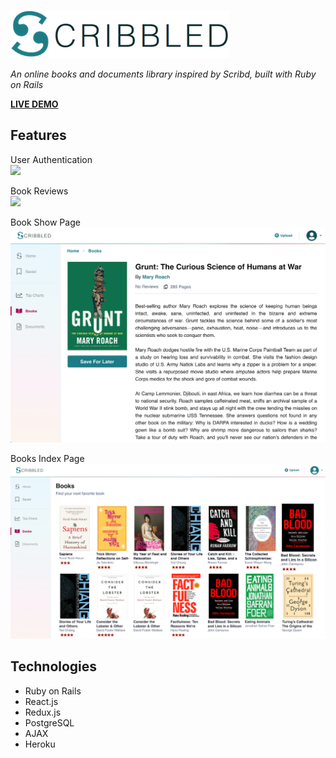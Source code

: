 ![Scribbled Logo](./app/assets/images/scribbled-logo.png)

*An online books and documents library inspired by Scribd, built with Ruby on Rails*

**[LIVE DEMO](https://scribbled-scribd.herokuapp.com/#/)**

## Features

User Authentication <br/>
![](https://media.giphy.com/media/PgjMpg08IIrpRjT7mK/giphy.gif)

Book Reviews <br/>
![](https://media.giphy.com/media/WryTJPQO0clmVty06f/giphy.gif)
 
Book Show Page <br/>
![](./lib/assets/book_page.png)

Books Index Page <br/>
![](./lib/assets/books_page.png)

## Technologies

* Ruby on Rails
* React.js
* Redux.js
* PostgreSQL
* AJAX
* Heroku
